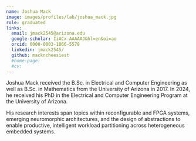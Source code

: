 ```yaml
---
name: Joshua Mack
image: images/profiles/lab/joshua_mack.jpg
role: graduated
links:
  email: jmack2545@arizona.edu
  google-scholar: IiACx-AAAAAJ&hl=en&oi=ao
  orcid: 0000-0003-1066-5578
  linkedin: jmack2545/
  github: mackncheesiest
  #home-page:
  #cv: 
---
```


Joshua Mack received the B.Sc. in Electrical and Computer Engineering as well as B.Sc. in Mathematics from the University of Arizona in 2017. 
In 2024, he received his PhD in the Electrical and Computer Engineering Program at the University of Arizona.

His research interests span topics within reconfigurable and FPGA systems, emerging neuromorphic architectures, and the design of abstractions to enable productive, intelligent workload partitioning across heterogeneous embedded systems.